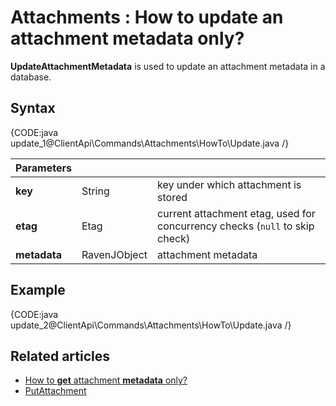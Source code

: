 # Attachments : How to update an attachment metadata only?

**UpdateAttachmentMetadata** is used to update an attachment metadata in a database.

## Syntax

{CODE:java update_1@ClientApi\Commands\Attachments\HowTo\Update.java /}

| Parameters | | |
| ------------- | ------------- | ----- |
| **key** | String | key under which attachment is stored |
| **etag** | Etag | current attachment etag, used for concurrency checks (`null` to skip check) |
| **metadata** | RavenJObject | attachment metadata |

## Example

{CODE:java update_2@ClientApi\Commands\Attachments\HowTo\Update.java /}

## Related articles

- [How to **get** attachment **metadata** only?](../../../client-api/commands/attachments/how-to/get-attachment-metadata-only)  
- [PutAttachment](../../../client-api/commands/attachments/put)  
